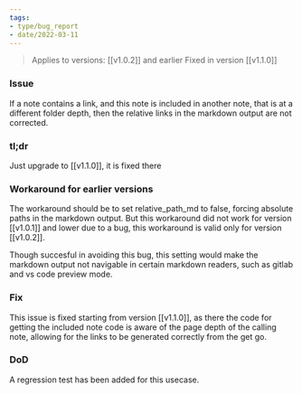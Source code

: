 ```yaml
---
tags:
- type/bug_report
- date/2022-03-11
---
```


> Applies to versions: [[v1.0.2]] and earlier
> Fixed in version [[v1.1.0]]

### Issue
If a note contains a link, and this note is included in another note, that is at a different folder depth, then the relative links in the markdown output are not corrected.

### tl;dr
Just upgrade to [[v1.1.0]], it is fixed there

### Workaround for earlier versions
The workaround should be to set relative_path_md to false, forcing absolute paths in the markdown output. But this workaround did not work for version [[v1.0.1]] and lower due to a bug, this workaround is valid only for version [[v1.0.2]].

Though succesful in avoiding this bug, this setting would make the markdown output not navigable in certain markdown readers, such as gitlab and vs code preview mode.

### Fix
This issue is fixed starting from version [[v1.1.0]], as there the code for getting the included note code is aware of the page depth of the calling note, allowing for the links to be generated correctly from the get go.

### DoD
A regression test has been added for this usecase.

